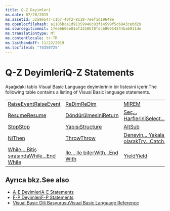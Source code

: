 ```yaml
---
title: Q-Z Deyimleri
ms.date: 07/20/2015
ms.assetid: 32a9e547-c1b7-40f2-8118-7eef1d19649e
ms.openlocfilehash: a1185bce1d91359940c83f14599f5c6943cebd29
ms.sourcegitcommit: 17ee6605e01ef32506f8fdc686954244ba6911de
ms.translationtype: MT
ms.contentlocale: tr-TR
ms.lasthandoff: 11/22/2019
ms.locfileid: "74350725"
---
```

# <a name="q-z-statements"></a><span data-ttu-id="f20ed-102">Q-Z Deyimleri</span><span class="sxs-lookup"><span data-stu-id="f20ed-102">Q-Z Statements</span></span>
<span data-ttu-id="f20ed-103">Aşağıdaki tablo Visual Basic Language deyimlerinin bir listesini içerir.</span><span class="sxs-lookup"><span data-stu-id="f20ed-103">The following table contains a listing of Visual Basic language statements.</span></span>  
  
|||||  
|---|---|---|---|  
|[<span data-ttu-id="f20ed-104">RaiseEvent</span><span class="sxs-lookup"><span data-stu-id="f20ed-104">RaiseEvent</span></span>](../../../visual-basic/language-reference/statements/raiseevent-statement.md)|[<span data-ttu-id="f20ed-105">ReDim</span><span class="sxs-lookup"><span data-stu-id="f20ed-105">ReDim</span></span>](../../../visual-basic/language-reference/statements/redim-statement.md)|[<span data-ttu-id="f20ed-106">MI</span><span class="sxs-lookup"><span data-stu-id="f20ed-106">REM</span></span>](../../../visual-basic/language-reference/statements/rem-statement.md)|[<span data-ttu-id="f20ed-107">RemoveHandler</span><span class="sxs-lookup"><span data-stu-id="f20ed-107">RemoveHandler</span></span>](../../../visual-basic/language-reference/statements/removehandler-statement.md)|  
|[<span data-ttu-id="f20ed-108">Resume</span><span class="sxs-lookup"><span data-stu-id="f20ed-108">Resume</span></span>](../../../visual-basic/language-reference/statements/resume-statement.md)|[<span data-ttu-id="f20ed-109">Döndürülmesini</span><span class="sxs-lookup"><span data-stu-id="f20ed-109">Return</span></span>](../../../visual-basic/language-reference/statements/return-statement.md)|[<span data-ttu-id="f20ed-110">Seç... Harflerini</span><span class="sxs-lookup"><span data-stu-id="f20ed-110">Select...Case</span></span>](../../../visual-basic/language-reference/statements/select-case-statement.md)|[<span data-ttu-id="f20ed-111">Kurmak</span><span class="sxs-lookup"><span data-stu-id="f20ed-111">Set</span></span>](../../../visual-basic/language-reference/statements/set-statement.md)|  
|[<span data-ttu-id="f20ed-112">Stop</span><span class="sxs-lookup"><span data-stu-id="f20ed-112">Stop</span></span>](../../../visual-basic/language-reference/statements/stop-statement.md)|[<span data-ttu-id="f20ed-113">Yapısı</span><span class="sxs-lookup"><span data-stu-id="f20ed-113">Structure</span></span>](../../../visual-basic/language-reference/statements/structure-statement.md)|[<span data-ttu-id="f20ed-114">Alt</span><span class="sxs-lookup"><span data-stu-id="f20ed-114">Sub</span></span>](../../../visual-basic/language-reference/statements/sub-statement.md)|[<span data-ttu-id="f20ed-115">SyncLock</span><span class="sxs-lookup"><span data-stu-id="f20ed-115">SyncLock</span></span>](../../../visual-basic/language-reference/statements/synclock-statement.md)|  
|[<span data-ttu-id="f20ed-116">Ni</span><span class="sxs-lookup"><span data-stu-id="f20ed-116">Then</span></span>](../../../visual-basic/language-reference/statements/then-statement.md)|[<span data-ttu-id="f20ed-117">Throw</span><span class="sxs-lookup"><span data-stu-id="f20ed-117">Throw</span></span>](../../../visual-basic/language-reference/statements/throw-statement.md)|[<span data-ttu-id="f20ed-118">Deneyin... Yakala... Son olarak</span><span class="sxs-lookup"><span data-stu-id="f20ed-118">Try...Catch...Finally</span></span>](../../../visual-basic/language-reference/statements/try-catch-finally-statement.md)|[<span data-ttu-id="f20ed-119">Kullanarak</span><span class="sxs-lookup"><span data-stu-id="f20ed-119">Using</span></span>](../../../visual-basic/language-reference/statements/using-statement.md)|  
|[<span data-ttu-id="f20ed-120">While... Bitiş sırasında</span><span class="sxs-lookup"><span data-stu-id="f20ed-120">While...End While</span></span>](../../../visual-basic/language-reference/statements/while-end-while-statement.md)|[<span data-ttu-id="f20ed-121">İle... Ile biter</span><span class="sxs-lookup"><span data-stu-id="f20ed-121">With...End With</span></span>](../../../visual-basic/language-reference/statements/with-end-with-statement.md)|[<span data-ttu-id="f20ed-122">Yield</span><span class="sxs-lookup"><span data-stu-id="f20ed-122">Yield</span></span>](../../../visual-basic/language-reference/statements/yield-statement.md)||  
  
## <a name="see-also"></a><span data-ttu-id="f20ed-123">Ayrıca bkz.</span><span class="sxs-lookup"><span data-stu-id="f20ed-123">See also</span></span>

- [<span data-ttu-id="f20ed-124">A-E Deyimleri</span><span class="sxs-lookup"><span data-stu-id="f20ed-124">A-E Statements</span></span>](../../../visual-basic/language-reference/statements/a-e-statements.md)
- [<span data-ttu-id="f20ed-125">F-P Deyimleri</span><span class="sxs-lookup"><span data-stu-id="f20ed-125">F-P Statements</span></span>](../../../visual-basic/language-reference/statements/f-p-statements.md)
- [<span data-ttu-id="f20ed-126">Visual Basic Dili Başvurusu</span><span class="sxs-lookup"><span data-stu-id="f20ed-126">Visual Basic Language Reference</span></span>](../../../visual-basic/language-reference/index.md)
